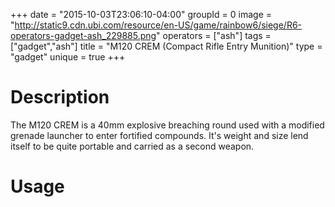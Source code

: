 +++
date = "2015-10-03T23:06:10-04:00"
groupId = 0
image = "http://static9.cdn.ubi.com/resource/en-US/game/rainbow6/siege/R6-operators-gadget-ash_229885.png"
operators = ["ash"]
tags = ["gadget","ash"]
title = "M120 CREM (Compact Rifle Entry Munition)"
type = "gadget"
unique = true
+++

# Description

The M120 CREM is a 40mm explosive breaching round used with a modified grenade launcher to enter
fortified compounds. It's weight and size lend itself to be quite portable and carried as a second
weapon.

# Usage

